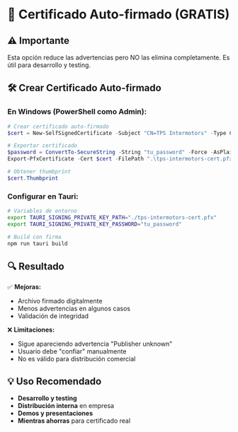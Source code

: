 # 🔑 Certificado Auto-firmado (GRATIS)

## ⚠️ Importante
Esta opción reduce las advertencias pero NO las elimina completamente. Es útil para desarrollo y testing.

## 🛠️ Crear Certificado Auto-firmado

### En Windows (PowerShell como Admin):
```powershell
# Crear certificado auto-firmado
$cert = New-SelfSignedCertificate -Subject "CN=TPS Intermotors" -Type CodeSigning -KeyUsage DigitalSignature -FriendlyName "TPS Intermotors Code Signing" -CertStoreLocation "Cert:\CurrentUser\My" -KeyLength 2048

# Exportar certificado
$password = ConvertTo-SecureString -String "tu_password" -Force -AsPlainText
Export-PfxCertificate -Cert $cert -FilePath ".\tps-intermotors-cert.pfx" -Password $password

# Obtener thumbprint
$cert.Thumbprint
```

### Configurar en Tauri:
```bash
# Variables de entorno
export TAURI_SIGNING_PRIVATE_KEY_PATH="./tps-intermotors-cert.pfx"
export TAURI_SIGNING_PRIVATE_KEY_PASSWORD="tu_password"

# Build con firma
npm run tauri build
```

## 🔍 Resultado

✅ **Mejoras:**
- Archivo firmado digitalmente
- Menos advertencias en algunos casos
- Validación de integridad

❌ **Limitaciones:**
- Sigue apareciendo advertencia "Publisher unknown"
- Usuario debe "confiar" manualmente
- No es válido para distribución comercial

## 💡 Uso Recomendado

- **Desarrollo y testing**
- **Distribución interna** en empresa
- **Demos y presentaciones**
- **Mientras ahorras** para certificado real